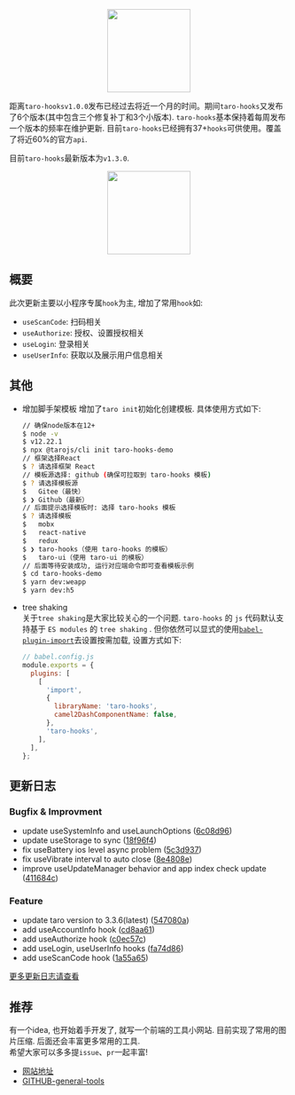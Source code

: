 <div align="center"><img width="150" src="https://cdn.jsdelivr.net/gh/innocces/DrawingBed/2021-8-16/1629044969573-hook.png" /></div>

距离`taro-hooksv1.0.0`发布已经过去将近一个月的时间。期间`taro-hooks`又发布了6个版本(其中包含三个修复补丁和3个小版本). `taro-hooks`基本保持着每周发布一个版本的频率在维护更新. 目前`taro-hooks`已经拥有37+`hooks`可供使用。覆盖了将近60%的官方`api`.    

目前`taro-hooks`最新版本为`v1.3.0`.

<div align="center"><img width="150" src="https://cdn.jsdelivr.net/gh/innocces/DrawingBed/2021-8-16/1629044960619-hooks.jpeg" /></div>

## 概要
此次更新主要以小程序专属`hook`为主, 增加了常用`hook`如: 
- `useScanCode`: 扫码相关
- `useAuthorize`: 授权、设置授权相关
- `useLogin`: 登录相关
- `useUserInfo`: 获取以及展示用户信息相关

## 其他
- 增加脚手架模板
增加了`taro init`初始化创建模板. 具体使用方式如下: 
  ```bash
  // 确保node版本在12+
  $ node -v
  $ v12.22.1
  $ npx @tarojs/cli init taro-hooks-demo
  // 框架选择React
  $ ? 请选择框架 React
  // 模板源选择: github (确保可拉取到 taro-hooks 模板)
  $ ? 请选择模板源
  $   Gitee（最快）
  $ ❯ Github（最新）
  // 后面提示选择模板时: 选择 taro-hooks 模板
  $ ? 请选择模板
  $   mobx
  $   react-native
  $   redux
  $ ❯ taro-hooks（使用 taro-hooks 的模板）
  $   taro-ui（使用 taro-ui 的模板）
  // 后面等待安装成功, 运行对应端命令即可查看模板示例
  $ cd taro-hooks-demo
  $ yarn dev:weapp
  $ yarn dev:h5
  ```


- tree shaking    
关于`tree shaking`是大家比较关心的一个问题. `taro-hooks` 的 `js` 代码默认支持基于 `ES modules` 的 `tree shaking` . 但你依然可以显式的使用[`babel-plugin-import`](https://github.com/ant-design/babel-plugin-import)去设置按需加载, 设置方式如下:
  ```js
  // babel.config.js
  module.exports = {
    plugins: [
      [
        'import',
        {
          libraryName: 'taro-hooks',
          camel2DashComponentName: false,
        },
        'taro-hooks',
      ],
    ],
  };
  ```

## 更新日志
### Bugfix & Improvment
- update useSystemInfo and useLaunchOptions ([6c08d96](https://github.com/innocces/taro-hooks/commit/6c08d96ac4ffaf4fa1bf102d6327146b151b6ba2))
- update useStorage to sync ([18f96f4](https://github.com/innocces/taro-hooks/commit/18f96f4fb8d864d485286b5840db6cc795954cb8))
- fix useBattery ios level async problem ([5c3d937](https://github.com/innocces/taro-hooks/commit/5c3d9379dad538c1701f67e5ad970dda560c7713))
- fix useVibrate interval to auto close ([8e4808e](https://github.com/innocces/taro-hooks/commit/8e4808ecf5cede53b123a0d2a2ce3c2ee3638edf))
- improve useUpdateManager behavior and app index check update ([411684c](https://github.com/innocces/taro-hooks/commit/411684ceb83c09b7f5dea9d647c8e5899ca9bbb5))

### Feature
- update taro version to 3.3.6(latest) ([547080a](https://github.com/innocces/taro-hooks/commit/547080a7adc5c9cbc0ba55c0a046378d29f21868))
- add useAccountInfo hook ([cd8aa61](https://github.com/innocces/taro-hooks/commit/cd8aa61950a2666383cbe19ef91303e61303862f))
- add useAuthorize hook ([c0ec57c](https://github.com/innocces/taro-hooks/commit/c0ec57c0359eee64926dc101dbdb2903d38e0f40))
- add useLogin, useUserInfo hooks ([fa74d86](https://github.com/innocces/taro-hooks/commit/fa74d860c9627794678d1dc2498bb869b3b8e823))
- add useScanCode hook ([1a55a65](https://github.com/innocces/taro-hooks/commit/1a55a659e9da63af6a9cbd80add0eb054d5878ee))    

[更多更新日志请查看](https://github.com/innocces/taro-hooks/releases)

## 推荐

有一个idea, 也开始着手开发了, 就写一个前端的工具小网站. 目前实现了常用的图片压缩. 后面还会丰富更多常用的工具.  
希望大家可以多多提`issue`、`pr`一起丰富!  

- [网站地址](https://general-tools.vercel.app/compress-image)
- [GITHUB-general-tools](https://github.com/innocces/general-tools)
